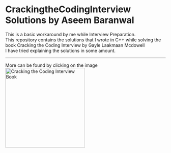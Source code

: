 # CrackingtheCodingInterview Solutions by Aseem Baranwal
This is a basic workaround by me while Interview Preparation. <br>
This repository contains the solutions that I wrote in C++ while solving the book Cracking the Coding Interview by Gayle Laakmaan Mcdowell <br>
I have tried explaining the solutions in some amount.
<hr>
More can be found by clicking on the image <br>
<a href = "https://www.crackingthecodinginterview.com/"> <img src = "https://images-na.ssl-images-amazon.com/images/I/619M-4xNINL.jpg" alt="Cracking the Coding Interview Book" width="250"><br>
